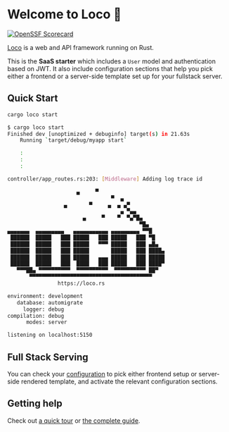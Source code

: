 # Welcome to Loco :train:

[![OpenSSF Scorecard](https://api.scorecard.dev/projects/github.com/Mozart409/dailynotes/badge)](https://scorecard.dev/viewer/?uri=github.com/Mozart409/dailynotes)

[Loco](https://loco.rs) is a web and API framework running on Rust.

This is the **SaaS starter** which includes a `User` model and authentication based on JWT.
It also include configuration sections that help you pick either a frontend or a server-side template set up for your fullstack server.


## Quick Start

```sh
cargo loco start
```

```sh
$ cargo loco start
Finished dev [unoptimized + debuginfo] target(s) in 21.63s
    Running `target/debug/myapp start`

    :
    :
    :

controller/app_routes.rs:203: [Middleware] Adding log trace id

                      ▄     ▀
                                 ▀  ▄
                  ▄       ▀     ▄  ▄ ▄▀
                                    ▄ ▀▄▄
                        ▄     ▀    ▀  ▀▄▀█▄
                                          ▀█▄
▄▄▄▄▄▄▄  ▄▄▄▄▄▄▄▄▄   ▄▄▄▄▄▄▄▄▄▄▄ ▄▄▄▄▄▄▄▄▄ ▀▀█
 ██████  █████   ███ █████   ███ █████   ███ ▀█
 ██████  █████   ███ █████   ▀▀▀ █████   ███ ▄█▄
 ██████  █████   ███ █████       █████   ███ ████▄
 ██████  █████   ███ █████   ▄▄▄ █████   ███ █████
 ██████  █████   ███  ████   ███ █████   ███ ████▀
   ▀▀▀██▄ ▀▀▀▀▀▀▀▀▀▀  ▀▀▀▀▀▀▀▀▀▀  ▀▀▀▀▀▀▀▀▀▀ ██▀
       ▀▀▀▀▀▀▀▀▀▀▀▀▀▀▀▀▀▀▀▀▀▀▀▀▀▀▀▀▀▀▀▀▀▀▀▀▀▀▀
                https://loco.rs

environment: development
   database: automigrate
     logger: debug
compilation: debug
      modes: server

listening on localhost:5150
```

## Full Stack Serving

You can check your [configuration](config/development.yaml) to pick either frontend setup or server-side rendered template, and activate the relevant configuration sections.


## Getting help

Check out [a quick tour](https://loco.rs/docs/getting-started/tour/) or [the complete guide](https://loco.rs/docs/getting-started/guide/).
